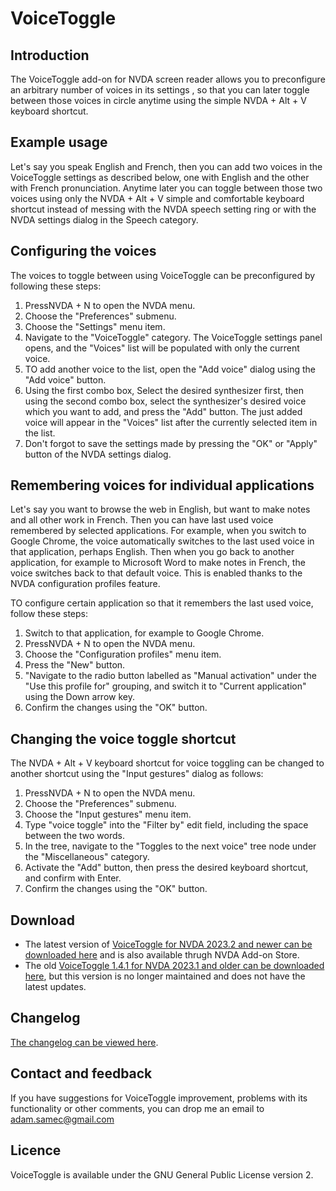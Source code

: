 # VoiceToggle

## Introduction

The VoiceToggle add-on for NVDA screen reader allows you to preconfigure an arbitrary number of voices in its settings , so that you can later toggle between those voices in circle anytime using the simple NVDA + Alt + V keyboard shortcut.

## Example usage

Let's say you speak English and French, then you can add two voices in the VoiceToggle settings as described below, one with English and the other with French pronunciation. Anytime later you can toggle between those two voices using only the NVDA + Alt + V simple and comfortable keyboard shortcut instead of messing with the NVDA speech setting ring or with the NVDA settings dialog in the Speech category.

## Configuring the voices

The voices to toggle between using VoiceToggle can be preconfigured by following these steps:

1. PressNVDA + N to open the NVDA menu.
2. Choose the "Preferences" submenu.
3. Choose the "Settings" menu item.
4. Navigate to the "VoiceToggle" category. The VoiceToggle settings panel opens, and the "Voices" list will be populated with only the current voice.
5. TO add another voice to the list, open the "Add voice" dialog using the "Add voice" button.
6. Using the first combo box, Select the desired synthesizer first, then using the second combo box, select the synthesizer's desired voice which you want to add, and press the "Add" button. The just added voice will appear in the "Voices" list after the currently selected item in the list.
7. Don't forgot to save the settings made by pressing the "OK" or "Apply" button of the NVDA settings dialog.

## Remembering voices for individual applications

Let's say you want to browse the web in English, but want to make notes and all other work in French. Then you can have last used voice remembered by selected applications. For example, when you switch to Google Chrome, the voice automatically switches to the last used voice in that application, perhaps English. Then when you go back to another application, for example to Microsoft Word to make notes in French, the voice switches back to that default voice. This is enabled thanks to the NVDA configuration profiles feature.

TO configure certain application so that it remembers the last used voice, follow these steps:

1. Switch to that application, for example to Google Chrome.
2. PressNVDA + N to open the NVDA menu.
3. Choose the "Configuration profiles" menu item.
4. Press the "New" button.
5. "Navigate to the radio button labelled as "Manual activation" under the "Use this profile for" grouping, and switch it to "Current application" using the Down arrow key.
6. Confirm the changes using the "OK" button.

## Changing the voice toggle shortcut

The NVDA + Alt + V keyboard shortcut for voice toggling can be changed to another shortcut using the "Input gestures" dialog as follows:

1. PressNVDA + N to open the NVDA menu.
2. Choose the "Preferences" submenu.
3. Choose the "Input gestures" menu item.
4. Type "voice toggle" into the "Filter by" edit field, including the space between the two words.
5. In the tree, navigate to the "Toggles to the next voice" tree node under the "Miscellaneous" category.
6. Activate the "Add" button, then press the desired keyboard shortcut, and confirm with Enter.
7. Confirm the changes using the "OK" button.

## Download

- The latest version of [VoiceToggle for NVDA 2023.2 and newer can be downloaded here][VoiceToggle-download] and is also available thrugh NVDA Add-on Store.
- The old [VoiceToggle 1.4.1 for NVDA 2023.1 and older can be downloaded here][VoiceToggle-download-nvda-2023-1], but this version is no longer maintained and does not have the latest updates.

## Changelog

[The changelog can be viewed here][changelog].

## Contact and feedback

If you have suggestions for VoiceToggle improvement, problems with its functionality or other comments, you can drop me an email to [adam.samec@gmail.com](mailto:adam.samec@gmail.com)

## Licence

VoiceToggle is available under the GNU General Public License version 2.

[VoiceToggle-download]: https://files.adamsamec.cz/apps/nvda/VoiceToggle.nvda-addon
[VoiceToggle-download-nvda-2023-1]: https://files.adamsamec.cz/apps/nvda/VoiceToggle-1.4.1.nvda-addon
[changelog]: https://github.com/adamsamec/VoiceToggle/blob/main/Changelog.md
